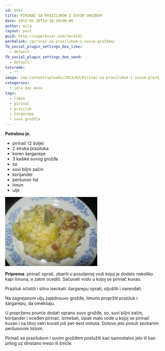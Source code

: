 ```yaml
---
id: 5541
title: PIRINAČ SA PRAZILUKOM I SUVIM GROŽĐEM
date: 2013-03-30T14:38:39+00:00
author: mila
layout: post
guid: http://superkuvar.com/?p=5541
permalink: /pirinač-sa-prazilukom-i-suvim-grožđem/
fb_social_plugin_settings_box_like:
  - default
fb_social_plugin_settings_box_send:
  - default
totvreme:
  - ""
image: /wp-content/uploads/2013/03/Pirinac-sa-prazilukom-i-suvim-grozdjem-940x198.jpg
categories:
  - jela bez mesa
tags:
  - limun
  - pirinač
  - praziluk
  - šargarepa
  - suvo groždje
---
```

**Potrebno je**:

  * pirinač (2 šolje)
  * 2 struka praziluka
  * koren šargarepe
  * 3 kašike suvog grožđa
  * so
  * suvi biljni začin
  * korijander
  * peršunov list
  * limun
  * ulje

<img class="alignnone size-medium wp-image-5542" src="/wp-content/uploads/2013/03/Pirinac-sa-prazilukom-i-suvim-grozdjem-300x225.jpg" alt="Pirinac sa prazilukom i suvim grozdjem" width="300" height="225" /> 

**Priprema**: pirinač oprati, obariti u posoljenoj vodi kojoj je dodato nekoliko kapi limuna, a zatim ocediti. Sačuvati vodu u kojoj se pirinač kuvao.

Praziluk očistiti i sitno iseckati. šargarepu oprati, oljuštiti i narendati.

Na zagrejanom ulju zajednsuvo grožđe, limuno propržiti praziluk i šargarepu, da omekšaju.

U proprženo povrće dodati oprano suvo grožđe, so, suvi biljni začin, korijander i oceđen pirinač. Izmešati, sipati malo vode u kojoj se pirinač kuvao i na tihoj vatri kuvati još pet-šest minuta. Gotovo jelo posuti seckanim peršunovim listom.

Pirinač sa prazilukom i suvim grožđem poslužiti kao samostalno jelo ili kao prilog uz dinstano meso ili šnicle.